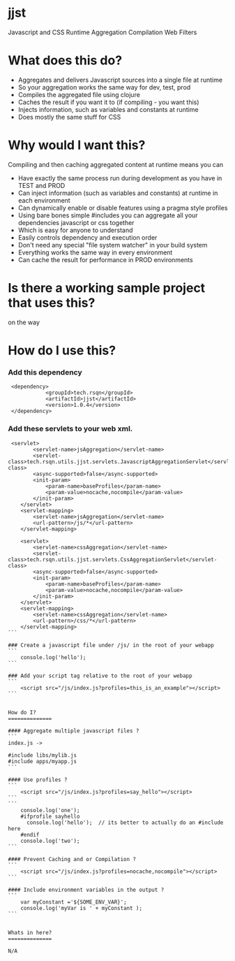 # jjst
Javascript and CSS Runtime Aggregation Compilation Web Filters


What does this do?
==================

- Aggregates and delivers Javascript sources into a single file at runtime
 - So your aggregation works the same way for dev, test, prod 
- Compiles the aggregated file using clojure
- Caches the result if you want it to (if compiling - you want this)
- Injects information, such as variables and constants at runtime
- Does mostly the same stuff for CSS

Why would I want this?
======================

Compiling and then caching aggregated content at runtime means you can

- Have exactly the same process run during development as you have in TEST and PROD
- Can inject information (such as variables and constants) at runtime in each environment
- Can dynamically enable or disable features using a pragma style profiles
- Using bare bones simple #includes you can aggregate all your dependencies javascript or css together
 - Which is easy for anyone to understand
 - Easily controls dependency and execution order
- Don't need any special "file system watcher" in your build system
 - Everything works the same way in every environment
- Can cache the result for performance in PROD environments

Is there a working sample project that uses this?
==============
on the way

How do I use this?
==================

### Add this dependency
```
 <dependency>
            <groupId>tech.rsqn</groupId>
            <artifactId>jjst</artifactId>
            <version>1.0.4</version>
 </dependency>
```

### Add these servlets to your web xml.
````
 <servlet>
        <servlet-name>jsAggregation</servlet-name>
        <servlet-class>tech.rsqn.utils.jjst.servlets.JavascriptAggregationServlet</servlet-class>
        <async-supported>false</async-supported>
        <init-param>
            <param-name>baseProfiles</param-name>
            <param-value>nocache,nocompile</param-value>
        </init-param>
    </servlet>
    <servlet-mapping>
        <servlet-name>jsAggregation</servlet-name>
        <url-pattern>/js/*</url-pattern>
    </servlet-mapping>

    <servlet>
        <servlet-name>cssAggregation</servlet-name>
        <servlet-class>tech.rsqn.utils.jjst.servlets.CssAggregationServlet</servlet-class>
        <async-supported>false</async-supported>
        <init-param>
            <param-name>baseProfiles</param-name>
            <param-value>nocache,nocompile</param-value>
        </init-param>
    </servlet>
    <servlet-mapping>
        <servlet-name>cssAggregation</servlet-name>
        <url-pattern>/css/*</url-pattern>
    </servlet-mapping>
```

### Create a javascript file under /js/ in the root of your webapp
```
    console.log('hello');
```

### Add your script tag relative to the root of your webapp
```
    <script src="/js/index.js?profiles=this_is_an_example"></script>
```


How do I?
==============

#### Aggregate multiple javascript files ?
```
index.js ->

#include libs/mylib.js
#include apps/myapp.js
```

#### Use profiles ?
```
    <script src="/js/index.js?profiles=say_hello"></script>   
```
```
    console.log('one');
    #ifprofile sayhello
      console.log('hello');  // its better to actually do an #include here
    #endif
    console.log('two');
```

#### Prevent Caching and or Compilation ?
```
    <script src="/js/index.js?profiles=nocache,nocompile"></script>   
```

#### Include environment variables in the output ?
```
    var myConstant ='${SOME_ENV_VAR}';
    console.log('myVar is ' + myConstant );
```


Whats in here?
==============

N/A
